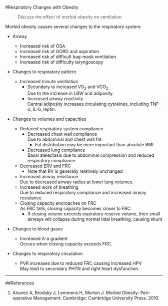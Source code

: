 #Respiratory Changes with Obesity

> Discuss the effect of morbid obesity on ventilation

Morbid obesity causes several changes to the respiratory system:
* Airway
    * Increased risk of OSA
    * Increased risk of GORD and aspiration
    * Increased risk of difficult bag-mask ventilation
    * Increased risk of difficulty laryngoscopy


* Changes to respiratory pattern
    * Increased minute ventilation
        *  Secondary to increased VO<sub>2</sub> and VCO<sub>2</sub>  
        Due to the increase in LBW and adiposity. 
        * Increased airway reactivity  
        Central adiposity increases circulating cytokines, including TNF-α, IL-6, leptin.


* Changes to volumes and capacities
    * Reduced respiratory system compliance
        * Decreased chest wall compliance  
        Due to abdominal and chest wall fat.
            * Fat distribution may be more important than absolute BMI
        * Decreased lung compliance  
        Basal atelectasis due to abdominal compression and reduced respiratory compliance.
    * Decreased ERV and FRC  
        * Note that RV is generally relatively unchanged
    * Increased airway resistance  
    Due to decreased airway radius at lower lung volumes. 
    * Increased work of breathing  
    Due to reduced respiratory compliance and increased airway resistance.
    * Closing capacity encroaches on FRC  
    As FRC falls, closing capacity becomes closer to FRC.
        * If closing volume exceeds expiratory reserve volume, then small airways will collapse during normal tidal breathing, causing shunt


* Changes to blood gases
    * Increased A-a gradient  
    Occurs when closing capacity exceeds FRC. 


* Changes to respiratory circulation  
    * PVR increases due to reduced FRC causing increased HPV  
    May lead to secondary PHTN and right heart dysfunction.

---

##References

1. Alvarez A, Brodsky J, Lemmens H, Morton J. Morbid Obesity: Peri-operative Management. Cambridge: Cambridge University Press. 2010.